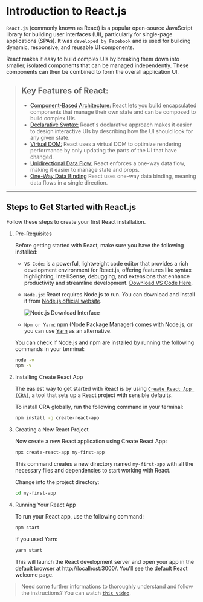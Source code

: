 # Introduction to React.js

`React.js` (commonly known as React) is a popular open-source JavaScript library for building user interfaces (UI), particularly for single-page applications (SPAs). It was `developed by Facebook` and is used for building dynamic, responsive, and reusable UI components.

React makes it easy to build complex UIs by breaking them down into smaller, isolated components that can be managed independently. These components can then be combined to form the overall application UI.

>## Key Features of React:
>- [Component-Based Architecture:](https://www.mendix.com/blog/what-is-component-based-architecture/#:~:text=Component%2Dbased%20architecture%20is%20a,application%20without%20modifying%20other%20components.) React lets you build encapsulated components that manage their own state and can be composed to build complex UIs.
>- [Declarative Syntax:](https://stackoverflow.com/questions/33655534/difference-between-declarative-and-imperative-in-react-js) React's declarative approach makes it easier to design interactive UIs by describing how the UI should look for any given state.
>- [Virtual DOM:](https://www.geeksforgeeks.org/reactjs-virtual-dom/) React uses a virtual DOM to optimize rendering performance by only updating the parts of the UI that have changed.
>- [Unidirectional Data Flow:](https://www.geeksforgeeks.org/reactjs-unidirectional-data-flow/) React enforces a one-way data flow, making it easier to manage state and props.
>- [One-Way Data Binding](https://www.geeksforgeeks.org/reactjs-data-binding/) React uses one-way data binding, meaning data flows in a single direction.

---

## Steps to Get Started with React.js

Follow these steps to create your first React installation.

1. Pre-Requisites 

    Before getting started with React, make sure you have the following installed:
    - `VS Code`: is a powerful, lightweight code editor that provides a rich development environment for React.js, offering features like syntax highlighting, IntelliSense, debugging, and extensions that enhance productivity and streamline development. [Download VS Code Here](https://code.visualstudio.com/).
    - `Node.js`: React requires Node.js to run. You can download and install it from [Node.js official website](https://nodejs.org/).

        ![Node.js Download Interface](https://miro.medium.com/v2/resize:fit:720/format:webp/1*2ScjPOP6RVdmYPEJ_yV-Lw.jpeg)

    - `Npm or Yarn`: npm (Node Package Manager) comes with Node.js, or you can use [Yarn](https://yarnpkg.com/) as an alternative.

    You can check if Node.js and npm are installed by running the following commands in your terminal:
    ```bash
    node -v
    npm -v
    ```

2. Installing Create React App

    The easiest way to get started with React is by using [`Create React App (CRA)`](https://create-react-app.dev/), a tool that sets up a React project with sensible defaults.

    To install CRA globally, run the following command in your terminal:
    ```bash
    npm install -g create-react-app
    ```
3. Creating a New React Project

    Now create a new React application using Create React App:

    ```bash
    npx create-react-app my-first-app
    ```
    This command creates a new directory named `my-first-app` with all the necessary files and dependencies to start working with React.

    Change into the project directory: 
    ```bash
    cd my-first-app
    ```
4. Running Your React App

    To run your React app, use the following command:

    ```bash
    npm start
    ```
    If you used Yarn:

    ```bash
    yarn start
    ```
    This will launch the React development server and open your app in the default browser at http://localhost:3000/. You'll see the default React welcome page.


>Need some further informations to thoroughly understand and follow the instructions? You can watch [`this video`](https://www.youtube.com/watch?v=RVFAyFWO4go).
